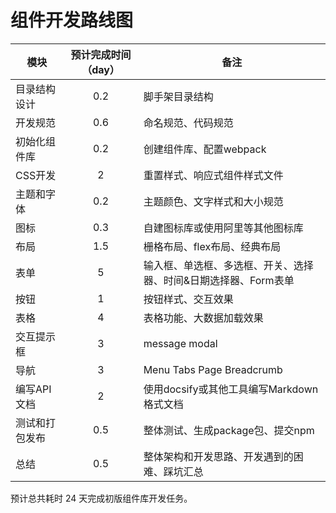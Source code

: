# 组件开发路线图

模块 | 预计完成时间（day） | 备注
---|:---:|---
目录结构设计 | 0.2 | 脚手架目录结构
开发规范 | 0.6 | 命名规范、代码规范
初始化组件库 | 0.2 | 创建组件库、配置webpack
CSS开发 | 2 | 重置样式、响应式组件样式文件
主题和字体 | 0.2 | 主题颜色、文字样式和大小规范
图标 | 0.3 | 自建图标库或使用阿里等其他图标库
布局 | 1.5 | 栅格布局、flex布局、经典布局
表单 | 5 | 输入框、单选框、多选框、开关、选择器、时间&日期选择器、Form表单
按钮 | 1 | 按钮样式、交互效果
表格 | 4 | 表格功能、大数据加载效果
交互提示框 | 3 | message modal
导航 | 3 | Menu Tabs Page Breadcrumb
编写API文档 | 2 | 使用docsify或其他工具编写Markdown格式文档
测试和打包发布 | 0.5 | 整体测试、生成package包、提交npm
总结 | 0.5 | 整体架构和开发思路、开发遇到的困难、踩坑汇总

预计总共耗时 24 天完成初版组件库开发任务。


